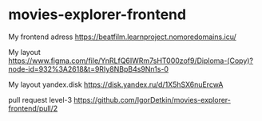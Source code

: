 # movies-explorer-frontend

My frontend adress https://beatfilm.learnproject.nomoredomains.icu/

My layout https://www.figma.com/file/YnRLfQ6IWRm7sHT000zof9/Diploma-(Copy)?node-id=932%3A2618&t=9RIy8NBpB4s9Nn1s-0

My layout yandex.disk https://disk.yandex.ru/d/1X5hSX6nuErcwA

pull request level-3 https://github.com/IgorDetkin/movies-explorer-frontend/pull/2